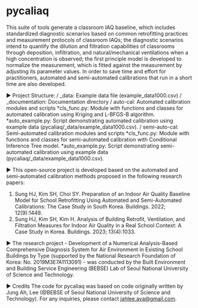 # pycaliaq
This suite of tools generate a classroom IAQ baseline, which includes standardized diagnostic scenarios based on common retrofitting practices and measurement protocols of classroom IAQs; the diagnostic scenarios intend to quantify the dilution and filtration capabilities of classrooms through deposition, infiltration, and natural/mechanical ventilations when a high concentration is observed; the first principle model is developed to normalize the measurement, which is fitted against the measurement by adjusting its parameter values. In order to save time and effort for practitioners, automated and semi-automated calibrations that run in a short time are also developed.

▶ Project Structure:
 / _data: Example data file (example_data1000.csv)
 / _documentation: Documentation directory
 / auto-cal: Automated calibration modules and scripts
   *cls_func.py: Module with functions and classes for automated calibration using Kriging and L-BFGS-B algorithm.
   *auto_example.py: Script demonstrating automated calibration using example data (pycaliaq/_data/example_data1000.csv).
 / semi-auto-cal: Semi-automated calibration modules and scripts
   *cls_func.py: Module with functions and classes for semi-automated calibration with Conditional Inference Tree model.
   *auto_example.py: Script demonstrating semi-automated calibration using example data (pycaliaq/_data/example_data1000.csv).

▶ This open-source project is developed based on the automated and semi-automated calibration methods proposed in the following research papers:
1. Sung HJ, Kim SH, Choi SY. Preparation of an Indoor Air Quality Baseline Model for School Retrofitting Using Automated and Semi-Automated Calibrations: The Case Study in South Korea. Buildings. 2022; 12(9):1449.
2. Sung HJ, Kim SH, Kim H. Analysis of Building Retrofit, Ventilation, and Filtration Measures for Indoor Air Quality in a Real School Context: A Case Study in Korea. Buildings. 2023; 13(4):1033.

▶ The research project - Development of a Numerical Analysis-Based Comprehensive Diagnosis System for Air Environment in Existing School Buildings by Type (supported by the National Research Foundation of Korea: No. 2019M3E7A1113091) - was conducted by the Built Environment and Building Service Engineering (BEBSE) Lab of Seoul National University of Science and Technology.

▶ Credits
The code for pycaliaq was based on code originally written by Jung Ah, Lee (@BEBSE of Seoul National University of Science and Technology).
For any inquiries, please contact jahlee.ava@gmail.com.
